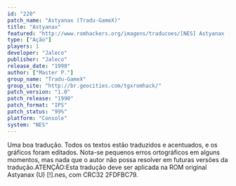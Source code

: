 ```yaml
---
id: "220"
patch_name: "Astyanax (Tradu-GameX)"
title: "Astyanax"
featured: "http://www.romhackers.org/imagens/traducoes/[NES] Astyanax - Tradu-GameX - 1.png"
type: ["Ação"]
players: 1
developer: "Jaleco"
publisher: "Jaleco"
release_date: "1990"
author: ["Master P."]
group_name: "Tradu-GameX"
group_site: "http://br.geocities.com/tgxromhack/"
patch_version: "1.0"
patch_release: "1990"
patch_format: "IPS"
patch_status: "99%"
platform: "Console"
system: "NES"
---
```


Uma boa tradução. Todos os textos estão traduzidos e acentuados, e os gráficos foram editados. Nota-se pequenos erros ortográficos em alguns momentos, mas nada que o autor não possa resolver em futuras versões da tradução.ATENÇÃO:Esta tradução deve ser aplicada na ROM original Astyanax (U) [!].nes, com CRC32 2FDFBC79.